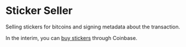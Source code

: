 Sticker Seller
==============

Selling stickers for bitcoins and signing metadata about the transaction.

In the interim, you can [buy stickers](https://coinbase.com/checkouts/d1abe0a11b71900a68ee74f31ccbec2c) through Coinbase.
